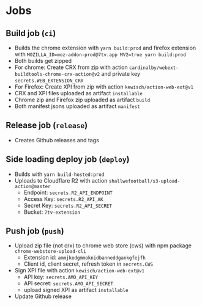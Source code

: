 # Jobs

## Build job (`ci`)

- Builds the chrome extension with `yarn build:prod` and firefox extension with `MOZILLA_ID=moz-addon-prod@7tv.app MV2=true yarn build:prod`
- Both builds get zipped
- For chrome: Create CRX from zip with action `cardinalby/webext-buildtools-chrome-crx-action@v2` and private key `secrets.WEB_EXTENSION_CRX`
- For Firefox: Create XPI from zip with action `kewisch/action-web-ext@v1`
- CRX and XPI files uploaded as artifact `installable`
- Chrome zip and Firefox zip uploaded as artifact `build`
- Both manifest jsons uploaded as artifact `manifest`

## Release job (`release`)

- Creates Github releases and tags

## Side loading deploy job (`deploy`)

- Builds with `yarn build-hosted:prod`
- Uploads to Cloudflare R2 with action `shallwefootball/s3-upload-action@master`
  - Endpoint: `secrets.R2_API_ENDPOINT`
  - Access Key: `secrets.R2_API_AK`
  - Secret Key: `secrets.R2_API_SECRET`
  - Bucket: `7tv-extension`

## Push job (`push`)

- Upload zip file (not crx) to chrome web store (cws) with npm package `chrome-webstore-upload-cli`
  - Extension id: `ammjkodgmmoknidbanneddgankgfejfh`
  - Client id, client secret, refresh token in `secrets.CWS`
- Sign XPI file with action `kewisch/action-web-ext@v1`
  - API key: `secrets.AMO_API_KEY`
  - API secret: `secrets.AMO_API_SECRET`
  - upload signed XPI as artifact `installable`
- Update Github release

